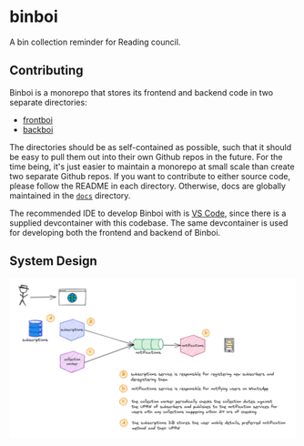 # binboi

A bin collection reminder for Reading council.

## Contributing

Binboi is a monorepo that stores its frontend and backend code in two separate directories:

* [frontboi](./frontboi/)
* [backboi](./backboi/)

The directories should be as self-contained as possible, such that it should be easy to pull them out into their own Github repos in the future. For the time being, it's just easier to maintain a monorepo at small scale than create two separate Github repos. If you want to contribute to either source code, please follow the README in each directory. Otherwise, docs are globally maintained in the [`docs`](./docs/) directory.

The recommended IDE to develop Binboi with is [VS Code](https://code.visualstudio.com/download), since there is a supplied devcontainer with this codebase. The same devcontainer is used for developing both the frontend and backend of Binboi.

## System Design

![binboi system design](./images/system-design.png)